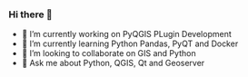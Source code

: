 ### Hi there 👋




- 🔭 I’m currently working on PyQGIS PLugin Development
- 🌱 I’m currently learning Python Pandas, PyQT and Docker
- 👯 I’m looking to collaborate on GIS and Python
- 💬 Ask me about Python, QGIS, Qt and Geoserver


